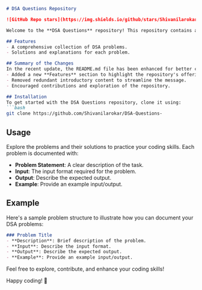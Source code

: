 ```markdown
# DSA Questions Repository

![GitHub Repo stars](https://img.shields.io/github/stars/Shivanilarokar/DSA-Questions-) ![GitHub forks](https://img.shields.io/github/forks/Shivanilarokar/DSA-Questions-) ![GitHub issues](https://img.shields.io/github/issues/Shivanilarokar/DSA-Questions-)

Welcome to the **DSA Questions** repository! This repository contains a collection of Data Structures and Algorithms (DSA) problems designed to help you enhance your coding skills.

## Features
- A comprehensive collection of DSA problems.
- Solutions and explanations for each problem.

## Summary of the Changes
In the recent update, the README.md file has been enhanced for better clarity and structure. Key changes include:
- Added a new **Features** section to highlight the repository's offerings.
- Removed redundant introductory content to streamline the message.
- Encouraged contributions and exploration of the repository.

## Installation
To get started with the DSA Questions repository, clone it using:
```bash
git clone https://github.com/Shivanilarokar/DSA-Questions-
```

## Usage
Explore the problems and their solutions to practice your coding skills. Each problem is documented with:
- **Problem Statement**: A clear description of the task.
- **Input**: The input format required for the problem.
- **Output**: Describe the expected output.
- **Example**: Provide an example input/output.

## Example
Here's a sample problem structure to illustrate how you can document your DSA problems:
```markdown
### Problem Title
- **Description**: Brief description of the problem.
- **Input**: Describe the input format.
- **Output**: Describe the expected output.
- **Example**: Provide an example input/output.
```

Feel free to explore, contribute, and enhance your coding skills!

Happy coding! 🚀
```